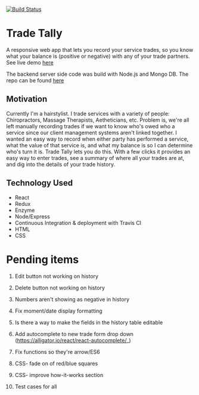 [![Build Status](https://travis-ci.org/oneEyedBunny/Trade-Tally-Client.svg?branch=master)](https://travis-ci.org/oneEyedBunny/Trade-Tally-Client)

# Trade Tally
A responsive web app that lets you record your service trades, so you know what your balance is (positive or negative) with any of your trade partners. See live demo [here](https://trade-tally-client.herokuapp.com/)

The backend server side code was build with Node.js and Mongo DB. The repo can be found [here](https://github.com/oneEyedBunny/Trade-Tally-Server)

## Motivation
Currently I'm a hairstylist. I trade services with a variety of people: Chiropractors, Massage Therapists, Aetheticians, etc. Problem is, we're all left manually recording trades if we want to know who's owed who a service since our client management systems aren't linked together. I wanted an easy way to record when either party has performed a service, what the value of that service is, and what my balance is so I can determine who's turn it is. Trade Tally lets you do this. With a few clicks it provides an easy way to enter trades, see a summary of where all your trades are at, and dig into the details of your trade history.

## Technology Used
- React
- Redux
- Enzyme
- Node/Express
- Continuous Integration & deployment with Travis CI
- HTML
- CSS

# Pending items
1. Edit button not working on history
1. Delete button not working on history
1. Numbers aren't showing as negative in history
1. Fix moment/date display formatting
1. Is there a way to make the fields in the history table editable
1. Add autocomplete to new trade form drop down (https://alligator.io/react/react-autocomplete/_)
1. Fix functions so they're arrow/ES6

1. CSS- fade on of red/blue squares
1. CSS- improve how-it-works section

1. Test cases for all
